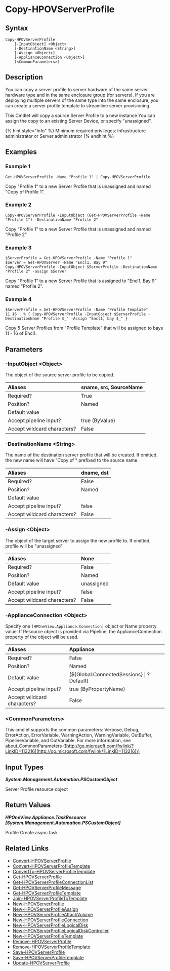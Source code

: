 ﻿---
description: Copy or clone a server profile.
---

# Copy-HPOVServerProfile

## Syntax

```text
Copy-HPOVServerProfile
    [-InputObject] <Object>
    [-DestinationName <String>]
    [-Assign <Object>]
    [-ApplianceConnection <Object>]
    [<CommonParameters>]
```

## Description

You can copy a server profile to server hardware of the same server hardware type and in the same enclosure group (for servers). If you are deploying multiple servers of the same type into the same enclosure, you can create a server profile template to streamline server provisioning.

This Cmdlet will copy a source Server Profile to a new instance You can assign the copy to an existing Server Device, or specify "unassigned".

{% hint style="info" %}
Minimum required privileges: Infrastructure administrator or Server administrator
{% endhint %}

## Examples

###  Example 1 

```text
Get-HPOVServerProfile -Name "Profile 1" | Copy-HPOVServerProfile
```

Copy "Profile 1" to a new Server Profile that is unassigned and named "Copy of Profile 1".

###  Example 2 

```text
Copy-HPOVServerProfile -InputObject (Get-HPOVServerProfile -Name "Profile 1") -DestinationName "Profile 2"
```

Copy "Profile 1" to a new Server Profile that is unassigned and named "Profile 2".

###  Example 3 

```text
$ServerProfile = Get-HPOVServerProfile -Name "Profile 1"
$Server = Get-HPOVServer -Name "Encl1, Bay 9"
Copy-HPOVServerProfile -InputObject $ServerProfile -DestinationName "Profile 2" -assign $Server
```

Copy "Profile 1" to a new Server Profile that is assigned to "Encl1, Bay 9" named "Profile 2".

###  Example 4 

```text
$ServerProfile = Get-HPOVServerProfile -Name "Profile Template"
11.16 | % { Copy-HPOVServerProfile -InputObject $ServerProfile -DestinationName "Profile $_" -Assign "Encl1, bay $_" }
```

Copy 5 Server Profiles from "Profile Template" that will be assigned to bays 11 - 16 of Encl1.

## Parameters

### -InputObject &lt;Object&gt;

The object of the source server profile to be copied.

| Aliases | sname, src, SourceName |
| :--- | :--- |
| Required? | True |
| Position? | Named |
| Default value |  |
| Accept pipeline input? | true (ByValue) |
| Accept wildcard characters? | False |

### -DestinationName &lt;String&gt;

The name of the destination server profile that will be created.  If omitted, the new name will have "Copy of " 
prefixed to the source name.

| Aliases | dname, dst |
| :--- | :--- |
| Required? | False |
| Position? | Named |
| Default value |  |
| Accept pipeline input? | false |
| Accept wildcard characters? | False |

### -Assign &lt;Object&gt;

The object of the target server to assign the new profile to.  If omitted, profile will be "unassigned"

| Aliases | None |
| :--- | :--- |
| Required? | False |
| Position? | Named |
| Default value | unassigned |
| Accept pipeline input? | false |
| Accept wildcard characters? | False |

### -ApplianceConnection &lt;Object&gt;

Specify one `[HPOneView.Appliance.Connection]` object or Name property value. If Resource object is provided via Pipeline, the ApplianceConnection property of the object will be used.

| Aliases | Appliance |
| :--- | :--- |
| Required? | False |
| Position? | Named |
| Default value | (${Global:ConnectedSessions} &vert; ? Default) |
| Accept pipeline input? | true (ByPropertyName) |
| Accept wildcard characters? | False |

### &lt;CommonParameters&gt;

This cmdlet supports the common parameters: Verbose, Debug, ErrorAction, ErrorVariable, WarningAction, WarningVariable, OutBuffer, PipelineVariable, and OutVariable. For more information, see about\_CommonParameters \([http://go.microsoft.com/fwlink/?LinkID=113216](http://go.microsoft.com/fwlink/?LinkID=113216)\)

## Input Types

_**System.Management.Automation.PSCustomObject**_

Server Profile resource object

## Return Values

_**HPOneView.Appliance.TaskResource [System.Management.Automation.PSCustomObject]**_

Profile Create async task

## Related Links

* [Convert-HPOVServerProfile](convert-hpovserverprofile.md)
* [Convert-HPOVServerProfileTemplate](convert-hpovserverprofiletemplate.md)
* [ConvertTo-HPOVServerProfileTemplate](convertto-hpovserverprofiletemplate.md)
* [Get-HPOVServerProfile](get-hpovserverprofile.md)
* [Get-HPOVServerProfileConnectionList](get-hpovserverprofileconnectionlist.md)
* [Get-HPOVServerProfileMessage](get-hpovserverprofilemessage.md)
* [Get-HPOVServerProfileTemplate](get-hpovserverprofiletemplate.md)
* [Join-HPOVServerProfileToTemplate](join-hpovserverprofiletotemplate.md)
* [New-HPOVServerProfile](new-hpovserverprofile.md)
* [New-HPOVServerProfileAssign](new-hpovserverprofileassign.md)
* [New-HPOVServerProfileAttachVolume](new-hpovserverprofileattachvolume.md)
* [New-HPOVServerProfileConnection](new-hpovserverprofileconnection.md)
* [New-HPOVServerProfileLogicalDisk](new-hpovserverprofilelogicaldisk.md)
* [New-HPOVServerProfileLogicalDiskController](new-hpovserverprofilelogicaldiskcontroller.md)
* [New-HPOVServerProfileTemplate](new-hpovserverprofiletemplate.md)
* [Remove-HPOVServerProfile](remove-hpovserverprofile.md)
* [Remove-HPOVServerProfileTemplate](remove-hpovserverprofiletemplate.md)
* [Save-HPOVServerProfile](save-hpovserverprofile.md)
* [Save-HPOVServerProfileTemplate](save-hpovserverprofiletemplate.md)
* [Update-HPOVServerProfile](update-hpovserverprofile.md)
